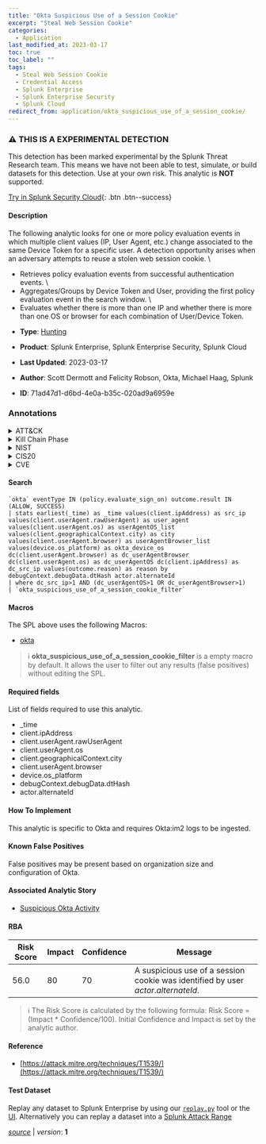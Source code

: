 ```yaml
---
title: "Okta Suspicious Use of a Session Cookie"
excerpt: "Steal Web Session Cookie"
categories:
  - Application
last_modified_at: 2023-03-17
toc: true
toc_label: ""
tags:
  - Steal Web Session Cookie
  - Credential Access
  - Splunk Enterprise
  - Splunk Enterprise Security
  - Splunk Cloud
redirect_from: application/okta_suspicious_use_of_a_session_cookie/
---
```


### :warning: THIS IS A EXPERIMENTAL DETECTION
This detection has been marked experimental by the Splunk Threat Research team. This means we have not been able to test, simulate, or build datasets for this detection. Use at your own risk. This analytic is **NOT** supported.


[Try in Splunk Security Cloud](https://www.splunk.com/en_us/cyber-security.html){: .btn .btn--success}

#### Description

The following analytic looks for one or more policy evaluation events in which multiple client values (IP, User Agent, etc.) change associated to the same Device Token for a specific user. A detection opportunity arises when an adversary attempts to reuse a stolen web session cookie. \
* Retrieves policy evaluation events from successful authentication events. \
* Aggregates/Groups by Device Token and User, providing the first policy evaluation event in the search window. \
* Evaluates whether there is more than one IP and whether there is more than one OS or browser for each combination of User/Device Token.

- **Type**: [Hunting](https://github.com/splunk/security_content/wiki/Detection-Analytic-Types)
- **Product**: Splunk Enterprise, Splunk Enterprise Security, Splunk Cloud

- **Last Updated**: 2023-03-17
- **Author**: Scott Dermott and Felicity Robson, Okta, Michael Haag, Splunk
- **ID**: 71ad47d1-d6bd-4e0a-b35c-020ad9a6959e

### Annotations
<details>
  <summary>ATT&CK</summary>

<div markdown="1">

#### [ATT&CK](https://attack.mitre.org/)

| ID          | Technique   | Tactic         |
| ----------- | ----------- |--------------- |
| [T1539](https://attack.mitre.org/techniques/T1539/) | Steal Web Session Cookie | Credential Access |

</div>
</details>


<details>
  <summary>Kill Chain Phase</summary>

<div markdown="1">

* Actions on Objectives


</div>
</details>


<details>
  <summary>NIST</summary>

<div markdown="1">

* DE.CM



</div>
</details>

<details>
  <summary>CIS20</summary>

<div markdown="1">

* CIS 3
* CIS 5
* CIS 16



</div>
</details>

<details>
  <summary>CVE</summary>

<div markdown="1">


</div>
</details>


#### Search

```
`okta` eventType IN (policy.evaluate_sign_on) outcome.result IN (ALLOW, SUCCESS) 
| stats earliest(_time) as _time values(client.ipAddress) as src_ip values(client.userAgent.rawUserAgent) as user_agent values(client.userAgent.os) as userAgentOS_list values(client.geographicalContext.city) as city values(client.userAgent.browser) as userAgentBrowser_list values(device.os_platform) as okta_device_os dc(client.userAgent.browser) as dc_userAgentBrowser dc(client.userAgent.os) as dc_userAgentOS dc(client.ipAddress) as dc_src_ip values(outcome.reason) as reason by debugContext.debugData.dtHash actor.alternateId 
| where dc_src_ip>1 AND (dc_userAgentOS>1 OR dc_userAgentBrowser>1) 
| `okta_suspicious_use_of_a_session_cookie_filter`
```

#### Macros
The SPL above uses the following Macros:
* [okta](https://github.com/splunk/security_content/blob/develop/macros/okta.yml)

> :information_source:
> **okta_suspicious_use_of_a_session_cookie_filter** is a empty macro by default. It allows the user to filter out any results (false positives) without editing the SPL.



#### Required fields
List of fields required to use this analytic.
* _time
* client.ipAddress
* client.userAgent.rawUserAgent
* client.userAgent.os
* client.geographicalContext.city
* client.userAgent.browser
* device.os_platform
* debugContext.debugData.dtHash
* actor.alternateId



#### How To Implement
This analytic is specific to Okta and requires Okta:im2 logs to be ingested.
#### Known False Positives
False positives may be present based on organization size and configuration of Okta.

#### Associated Analytic Story
* [Suspicious Okta Activity](/stories/suspicious_okta_activity)




#### RBA

| Risk Score  | Impact      | Confidence   | Message      |
| ----------- | ----------- |--------------|--------------|
| 56.0 | 80 | 70 | A suspicious use of a session cookie was identified by user $actor.alternateId$. |


> :information_source:
> The Risk Score is calculated by the following formula: Risk Score = (Impact * Confidence/100). Initial Confidence and Impact is set by the analytic author.


#### Reference

* [https://attack.mitre.org/techniques/T1539/](https://attack.mitre.org/techniques/T1539/)



#### Test Dataset
Replay any dataset to Splunk Enterprise by using our [`replay.py`](https://github.com/splunk/attack_data#using-replaypy) tool or the [UI](https://github.com/splunk/attack_data#using-ui).
Alternatively you can replay a dataset into a [Splunk Attack Range](https://github.com/splunk/attack_range#replay-dumps-into-attack-range-splunk-server)




[*source*](https://github.com/splunk/security_content/tree/develop/detections/experimental/application/okta_suspicious_use_of_a_session_cookie.yml) \| *version*: **1**